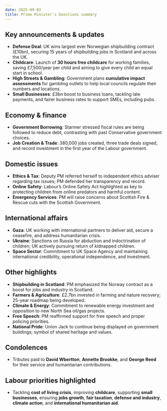 ```yaml
---
date: 2025-09-03
title: Prime Minister's Questions summary
---
```


## Key announcements & updates

- **Defense Deal**: UK wins largest ever Norwegian shipbuilding contract (£10bn), securing 15 years of shipbuilding jobs in Scotland and across the UK.  
- **Childcare**: Launch of **30 hours free childcare** for working families, saving £7,500/year per child and aiming to give every child an equal start in school.  
- **High Streets & Gambling**: Government plans **cumulative impact assessments** for gambling outlets to help local councils regulate their numbers and locations.  
- **Small Businesses**: £3bn boost to business loans, tackling late payments, and fairer business rates to support SMEs, including pubs.  

## Economy & finance

- **Government Borrowing**: Starmer stressed fiscal rules are being followed to reduce debt, contrasting with past Conservative government choices.  
- **Job Creation & Trade**: 380,000 jobs created, three trade deals signed, and record investment in the first year of the Labour government.  

## Domestic issues

- **Ethics & Tax**: Deputy PM referred herself to independent ethics adviser regarding tax issues; PM defended her transparency and record.  
- **Online Safety**: Labour’s Online Safety Act highlighted as key to protecting children from online predators and harmful content.  
- **Emergency Services**: PM will raise concerns about Scottish Fire & Rescue cuts with the Scottish Government.  

## International affairs

- **Gaza**: UK working with international partners to deliver aid, secure a ceasefire, and address humanitarian crisis.  
- **Ukraine**: Sanctions on Russia for abduction and indoctrination of children; UK actively pursuing return of kidnapped children.  
- **Space Sector**: Commitment to UK Space Agency and maintaining international credibility, operational independence, and investment.  

## Other highlights

- **Shipbuilding in Scotland**: PM emphasized the Norway contract as a boost for jobs and industry in Scotland.  
- **Farmers & Agriculture**: £2.7bn invested in farming and nature recovery; 25-year roadmap being developed.  
- **Climate & Energy**: Commitment to renewable energy investment and opposition to new North Sea oil/gas projects.  
- **Free Speech**: PM reaffirmed support for free speech and proper policing priorities.  
- **National Pride**: Union Jack to continue being displayed on government buildings; symbol of shared heritage and values.  

## Condolences

- Tributes paid to **David Wbertton**, **Annette Brookke**, and **George Reed** for their service and humanitarian contributions.  

## Labour priorities highlighted

- Tackling **cost of living crisis**, improving **childcare**, supporting **small businesses**, ensuring **jobs growth**, **fair taxation**, **defense and industry**, **climate action**, and **international humanitarian aid**.
